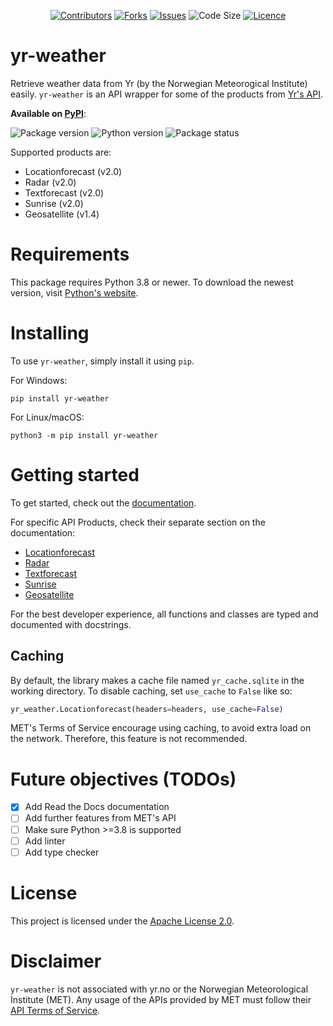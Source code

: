 <div align="center">

<a href="https://github.com/ZeroWave022/yr-weather/graphs/contributors">![Contributors](https://img.shields.io/github/contributors/ZeroWave022/yr-weather)</a>
<a href="https://github.com/ZeroWave022/yr-weather/network/members">![Forks](https://img.shields.io/github/forks/ZeroWave022/yr-weather)</a>
<a href="https://github.com/ZeroWave022/yr-weather/issues">![Issues](https://img.shields.io/github/issues/ZeroWave022/yr-weather)</a>
<a>![Code Size](https://img.shields.io/github/languages/code-size/ZeroWave022/yr-weather)</a>
<a href="https://github.com/ZeroWave022/yr-weather/blob/main/LICENSE">![Licence](https://img.shields.io/github/license/ZeroWave022/yr-weather)</a>

</div>

# yr-weather

Retrieve weather data from Yr (by the Norwegian Meteorogical Institute) easily.
`yr-weather` is an API wrapper for some of the products from [Yr's API](https://api.met.no/).

**Available on [PyPI](https://pypi.org/project/yr-weather)**:

![Package version](https://img.shields.io/pypi/v/yr-weather)
![Python version](https://img.shields.io/pypi/pyversions/yr-weather)
![Package status](https://img.shields.io/pypi/status/yr-weather)

Supported products are:

- Locationforecast (v2.0)
- Radar (v2.0)
- Textforecast (v2.0)
- Sunrise (v2.0)
- Geosatellite (v1.4)

# Requirements

This package requires Python 3.8 or newer.
To download the newest version, visit [Python's website](https://www.python.org/downloads/).

# Installing

To use `yr-weather`, simply install it using `pip`.

For Windows:

```console
pip install yr-weather
```

For Linux/macOS:

```console
python3 -m pip install yr-weather
```

# Getting started

To get started, check out the [documentation](https://yr-weather.readthedocs.io/en/latest/gettingstarted.html).

For specific API Products, check their separate section on the documentation:

- [Locationforecast](https://yr-weather.readthedocs.io/en/latest/locationforecast/index.html)
- [Radar](https://yr-weather.readthedocs.io/en/latest/radar/index.html)
- [Textforecast](https://yr-weather.readthedocs.io/en/latest/textforecast/index.html)
- [Sunrise](https://yr-weather.readthedocs.io/en/latest/sunrise/index.html)
- [Geosatellite](https://yr-weather.readthedocs.io/en/latest/geosatellite/index.html)

For the best developer experience, all functions and classes are typed and documented with docstrings.

## Caching

By default, the library makes a cache file named `yr_cache.sqlite` in the working directory.
To disable caching, set `use_cache` to `False` like so:

```py
yr_weather.Locationforecast(headers=headers, use_cache=False)
```

MET's Terms of Service encourage using caching, to avoid extra load on the network. Therefore, this feature is not recommended.

# Future objectives (TODOs)

- [x] Add Read the Docs documentation
- [ ] Add further features from MET's API
- [ ] Make sure Python >=3.8 is supported
- [ ] Add linter
- [ ] Add type checker

# License

This project is licensed under the [Apache License 2.0](https://github.com/ZeroWave022/yr-weather/blob/main/LICENSE).

# Disclaimer

`yr-weather` is not associated with yr.no or the Norwegian Meteorological Institute (MET).
Any usage of the APIs provided by MET must follow their [API Terms of Service](https://api.met.no/doc/TermsOfService).
